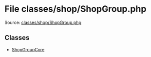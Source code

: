 File classes/shop/ShopGroup.php
=========

Source: [classes/shop/ShopGroup.php](https://github.com/PrestaShop/PrestaShop/blob/1.6.1.3/classes/shop/ShopGroup.php)


Classes
-------

* [ShopGroupCore](class.ShopGroupCore.md)

